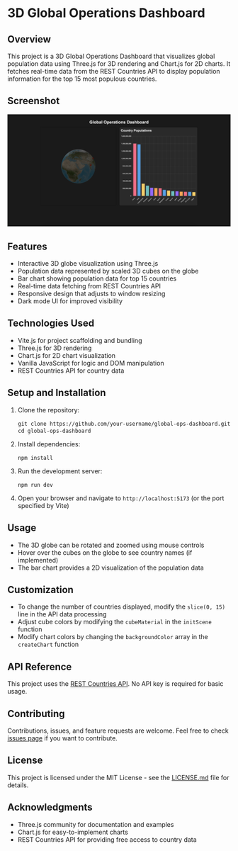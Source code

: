 # 3D Global Operations Dashboard

## Overview
This project is a 3D Global Operations Dashboard that visualizes global population data using Three.js for 3D rendering and Chart.js for 2D charts. It fetches real-time data from the REST Countries API to display population information for the top 15 most populous countries.

## Screenshot
![Dashboard Screenshot](images/dashboard-screenshot.png)

## Features
- Interactive 3D globe visualization using Three.js
- Population data represented by scaled 3D cubes on the globe
- Bar chart showing population data for top 15 countries
- Real-time data fetching from REST Countries API
- Responsive design that adjusts to window resizing
- Dark mode UI for improved visibility

## Technologies Used
- Vite.js for project scaffolding and bundling
- Three.js for 3D rendering
- Chart.js for 2D chart visualization
- Vanilla JavaScript for logic and DOM manipulation
- REST Countries API for country data

## Setup and Installation
1. Clone the repository:
   ```
   git clone https://github.com/your-username/global-ops-dashboard.git
   cd global-ops-dashboard
   ```

2. Install dependencies:
   ```
   npm install
   ```

3. Run the development server:
   ```
   npm run dev
   ```

4. Open your browser and navigate to `http://localhost:5173` (or the port specified by Vite)

## Usage
- The 3D globe can be rotated and zoomed using mouse controls
- Hover over the cubes on the globe to see country names (if implemented)
- The bar chart provides a 2D visualization of the population data

## Customization
- To change the number of countries displayed, modify the `slice(0, 15)` line in the API data processing
- Adjust cube colors by modifying the `cubeMaterial` in the `initScene` function
- Modify chart colors by changing the `backgroundColor` array in the `createChart` function

## API Reference
This project uses the [REST Countries API](https://restcountries.com/). No API key is required for basic usage.

## Contributing
Contributions, issues, and feature requests are welcome. Feel free to check [issues page](https://github.com/your-username/global-ops-dashboard/issues) if you want to contribute.

## License
This project is licensed under the MIT License - see the [LICENSE.md](LICENSE.md) file for details.

## Acknowledgments
- Three.js community for documentation and examples
- Chart.js for easy-to-implement charts
- REST Countries API for providing free access to country data